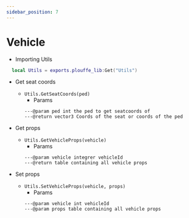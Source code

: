 ```yaml
---
sidebar_position: 7
---
```


# Vehicle

- Importing Utils
```lua
  local Utils = exports.plouffe_lib:Get("Utils")
```

- Get seat coords 
    - ```Utils.GetSeatCoords(ped)```
        - Params
        ```
        ---@param ped int the ped to get seatcoords of
        ---@return vector3 Coords of the seat or coords of the ped
        ```

- Get props
    - ```Utils.GetVehicleProps(vehicle)```
        - Params
        ```
        ---@param vehicle integrer vehicleId
        ---@return table containing all vehicle props
        ```

- Set props
    - ```Utils.SetVehicleProps(vehicle, props)```
        - Params
        ```
        ---@param vehicle int vehicleId
        ---@param props table containing all vehicle props
        ```